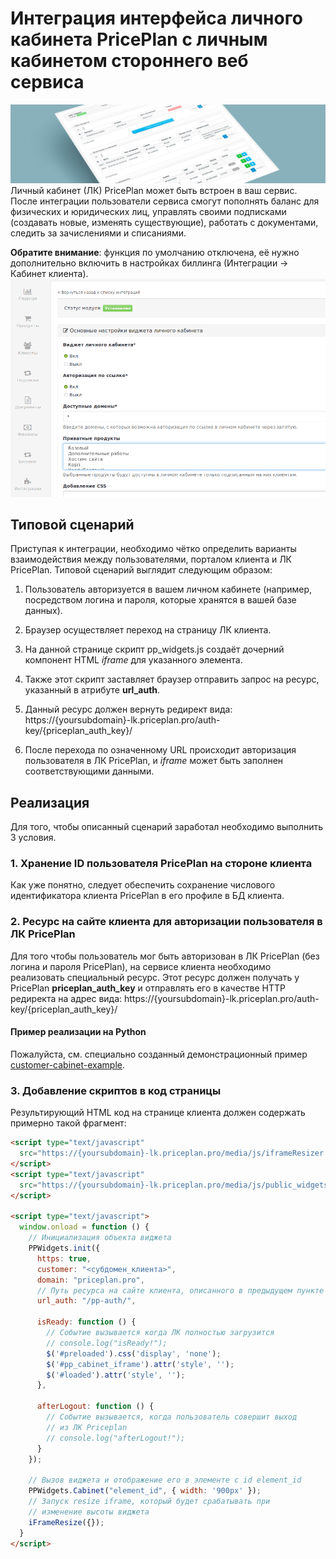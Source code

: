 # Интеграция интерфейса личного кабинета PricePlan с личным кабинетом стороннего веб сервиса

![](/assets/lk_123-1600x400.png)
Личный кабинет \(ЛК\) PricePlan может быть встроен в ваш сервис. После интеграции  пользователи сервиса смогут пополнять баланс для физических и юридических лиц, управлять своими подписками \(создавать новые, изменять существующие\), работать с документами, следить за зачислениями и списаниями.

**Обратите внимание**: функция по умолчанию отключена, её нужно дополнительно включить в настройках биллинга \(Интеграции -&gt; Кабинет клиента\).
![](/assets/Selection_043.png)

## Типовой сценарий

Приступая к интеграции, необходимо чётко определить варианты взаимодействия
между пользователями, порталом клиента и ЛК PricePlan. Типовой сценарий выглядит следующим образом:

1. Пользователь авторизуется в вашем личном кабинете \(например, посредством логина и пароля, которые хранятся в вашей базе данных\).

2. Браузер осуществляет переход на страницу ЛК клиента.

3. На данной странице скрипт pp\_widgets.js создаёт дочерний компонент HTML _iframe_ для указанного элемента.

4. Также этот скрипт заставляет браузер отправить запрос на ресурс, указанный в атрибуте **url\_auth**.

5. Данный ресурс должен вернуть редирект вида:
   https://{yoursubdomain}-lk.priceplan.pro/auth-key/{priceplan_auth_key}/

6. После перехода по означенному URL происходит авторизация пользователя в ЛК PricePlan, и _iframe_ может быть заполнен соответствующими данными.

## Реализация

Для того, чтобы описанный сценарий заработал необходимо выполнить 3 условия.

### 1. Хранение ID пользователя PricePlan на стороне клиента

Как уже понятно, следует обеспечить сохранение числового идентификатора клиента PricePlan в его профиле в БД клиента.

### 2. Ресурс на сайте клиента для авторизации пользователя в ЛК PricePlan

Для того чтобы пользователь мог быть авторизован в ЛК PricePlan \(без логина и пароля PricePlan\), на сервисе клиента необходимо реализовать специальный
ресурс. Этот ресурс должен получать у PricePlan **priceplan\_auth\_key** и отправлять его в качестве HTTP редиректа на адрес вида:
https://{yoursubdomain}-lk.priceplan.pro/auth-key/{priceplan_auth_key}/

#### Пример реализации на Python

Пожалуйста, см. специально созданный демонстрационный пример
  [customer-cabinet-example](https://github.com/linskiy/customer-cabinet-example).

### 3. Добавление скриптов в код страницы

Результирующий HTML код на странице клиента должен содержать примерно такой фрагмент:

```html
<script type="text/javascript"
  src="https://{yoursubdomain}-lk.priceplan.pro/media/js/iframeResizer.js">
</script>
<script type="text/javascript"
  src="https://{yoursubdomain}-lk.priceplan.pro/media/js/public_widgets/pp_widgets.js">
</script>

<script type="text/javascript">
  window.onload = function () {
    // Инициализация объекта виджета
    PPWidgets.init({
      https: true,
      customer: "<субдомен_клиента>",
      domain: "priceplan.pro",
      // Путь ресурса на сайте клиента, описанного в предыдущем пункте
      url_auth: "/pp-auth/",

      isReady: function () {
        // Событие вызывается когда ЛК полностью загрузится
        // console.log("isReady!");
        $('#preloaded').css('display', 'none');
        $('#pp_cabinet_iframe').attr('style', '');
        $('#loaded').attr('style', '');
      },

      afterLogout: function () {
        // Событие вызывается, когда пользователь совершит выход
        // из ЛК Priceplan
        // console.log("afterLogout!");
      }
    });

    // Вызов виджета и отображение его в элементе с id element_id
    PPWidgets.Cabinet("element_id", { width: '900px' });
    // Запуск resize iframe, который будет срабатывать при
    // изменение высоты виджета
    iFrameResize({});
  }
</script>
```

